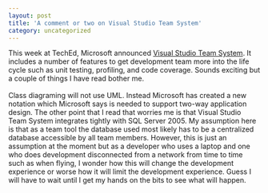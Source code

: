```yaml
---
layout: post
title: 'A comment or two on Visual Studio Team System'
category: uncategorized
---
```


This week at TechEd, Microsoft announced <a href="http://msdn.microsoft.com/vstudio/teamsystem/default.aspx">Visual Studio Team System</a>.  It includes a number of features to get development team more into the life cycle such as unit testing, profiling, and code coverage.  Sounds exciting but a couple of things I have read bother me.
<br />
<br />Class diagraming will not use UML.  Instead Microsoft has created a new notation which Microsoft says is needed to support two-way application design.  The other point that I read that worries me is that Visual Studio Team System integrates tightly with SQL Server 2005.  My assumption here is that as a team tool the database used most likely has to be a centralized database accessible by all team members.  However, this is just an assumption at the moment but as a developer who uses a laptop and one who does development disconnected from a network from time to time such as when flying, I wonder how this will change the development experience or worse how it will limit the development experience.  Guess I will have to wait until I get my hands on the bits to see what will happen.
